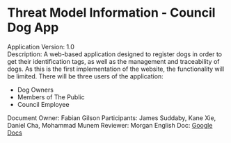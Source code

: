 # Threat Model Information - Council Dog App
Application Version: 1.0  
Description: A web-based application designed to register dogs in order to get their identification tags, as well as the management and traceability of dogs. As this is the first implementation of the website, the functionality will be limited. There will be three users of the application:  

- Dog Owners  
- Members of The Public  
- Council Employee

Document Owner: Fabian Gilson
Participants: James Suddaby, Kane Xie, Daniel Cha, Mohammad Munem 
Reviewer: Morgan English 
Doc: [Google Docs](https://docs.google.com/document/d/1W-bBLjRRvqJhG1ZdiYmg6vr-C4ri-5ngK66otZvr2jM/edit?usp=sharing)  
